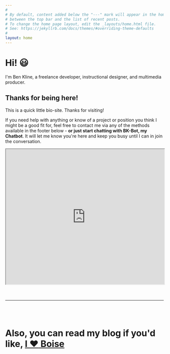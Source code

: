 ```yaml
---
#
# By default, content added below the "---" mark will appear in the home page
# between the top bar and the list of recent posts.
# To change the home page layout, edit the _layouts/home.html file.
# See: https://jekyllrb.com/docs/themes/#overriding-theme-defaults
#
layout: home
---
```


# Hi! :smiley:

I'm Ben Kline, a freelance developer, instructional designer, and multimedia producer.

## Thanks for being here!

This is a quick little bio-site. Thanks for visiting!

If you need help with anything or know of a project or position you think I might be a good fit for, feel free to contact me via any of the methods available in the footer below - **or just start chatting with BK-Bot, my Chatbot**. It will let me know you're here and keep you busy until I can in join the conversation.  

<div class="ui raised centered container segment w-100">
    <iframe
        allow="microphone;"
        width="100%"
        height="430"
        src="https://console.dialogflow.com/api-client/demo/embedded/fe93bd94-dd8c-4914-97dc-6dcdf95ec501">
    </iframe>
</div>
<br>
<br>

___

<br>
<br>

# Also, you can read my blog if you'd like, [I :heart: Boise](/blog)

<br>
<br>
